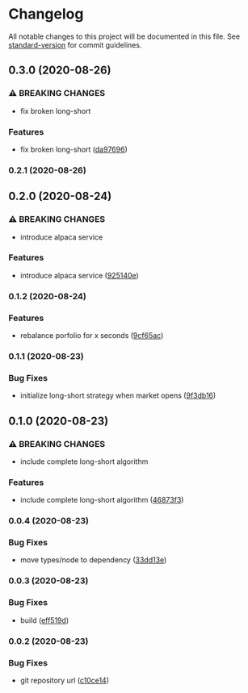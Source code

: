 # Changelog

All notable changes to this project will be documented in this file. See [standard-version](https://github.com/conventional-changelog/standard-version) for commit guidelines.

## 0.3.0 (2020-08-26)


### ⚠ BREAKING CHANGES

* fix broken long-short

### Features

* fix broken long-short ([da97696](https://github.com/danielivert/trading-bot/commit/da9769605d68054669fd27ad6cc93387c38db08b))

### 0.2.1 (2020-08-26)

## 0.2.0 (2020-08-24)


### ⚠ BREAKING CHANGES

* introduce alpaca service

### Features

* introduce alpaca service ([925140e](https://github.com/danielivert/trading-bot/commit/925140eb11e7490bfd2f329da403e954c5c0a126))

### 0.1.2 (2020-08-24)


### Features

* rebalance porfolio for x seconds ([9cf65ac](https://github.com/danielivert/trading-bot/commit/9cf65acfcb65807698b061362a3d1fb66920d55a))

### 0.1.1 (2020-08-23)


### Bug Fixes

* initialize long-short strategy when market opens ([9f3db16](https://github.com/danielivert/trading-bot/commit/9f3db16475726ee4b15556492ba45ef0732cb2dd))

## 0.1.0 (2020-08-23)


### ⚠ BREAKING CHANGES

* include complete long-short algorithm

### Features

* include complete long-short algorithm ([46873f3](https://github.com/danielivert/trading-bot/commit/46873f369264f5151ffa63e5010a53cddb77448b))

### 0.0.4 (2020-08-23)


### Bug Fixes

* move types/node to dependency ([33dd13e](https://github.com/danielivert/trading-bot/commit/33dd13e66723d53a49499590fa851803ed2fad3d))

### 0.0.3 (2020-08-23)


### Bug Fixes

* build ([eff519d](https://github.com/danielivert/trading-bot/commit/eff519d90242c1278d7cf346b8c8d736208bf4c2))

### 0.0.2 (2020-08-23)


### Bug Fixes

* git repository url ([c10ce14](https://github.com/danielivert/trading-bot/commit/c10ce14af1785faa9423e591fa941541031eb8df))
